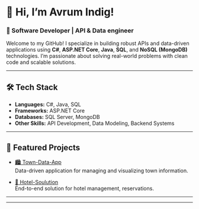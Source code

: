 # 👋 Hi, I’m Avrum Indig!

### 🚀 Software Developer | API & Data engineer

Welcome to my GitHub! I specialize in building robust APIs and data-driven applications using **C#**, **ASP.NET Core**, **Java**, **SQL**, and **NoSQL (MongoDB)** technologies. I’m passionate about solving real-world problems with clean code and scalable solutions.

---

## 🛠️ Tech Stack
- **Languages:** C#, Java, SQL
- **Frameworks:** ASP.NET Core
- **Databases:** SQL Server, MongoDB
- **Other Skills:** API Development, Data Modeling, Backend Systems

---

## 🌟 Featured Projects

- [🏙️ Town-Data-App](https://github.com/ayindig1948/Town-Data-App)  
  Data-driven application for managing and visualizing town information.

- [🏨 Hotel-Soulution](https://github.com/ayindig1948/Hotel-Soulution)  
  End-to-end solution for hotel management, reservations.

---


---

<!--
**ayindig1948/ayindig1948** is a ✨ special ✨ repository because its README will appear on your GitHub profile!
-->




